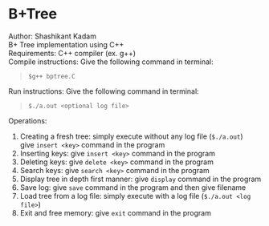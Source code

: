 # B+Tree

Author: Shashikant Kadam  
B+ Tree implementation using C++  
Requirements: C++ compiler (ex. g++)  
Compile instructions: Give the following command in terminal:  
>`$g++ bptree.C`  

Run instructions: Give the following command in terminal:  
>`$./a.out <optional log file>`  

Operations:  
1) Creating a fresh tree:
	simply execute without any log file (`$./a.out`)  
	give `insert <key>` command in the program
2) Inserting keys:
	give `insert <key>` command in the program
3) Deleting keys:
	give `delete <key>` command in the program
4) Search keys:
	give `search <key>` command in the program
5) Display tree in depth first manner:
	give `display` command in the program
6) Save log:
	give `save` command in the program and then give filename
7) Load tree from a log file:
	simply execute with a log file (`$./a.out <log file>`)
8) Exit and free memory:
	give `exit` command in the program

